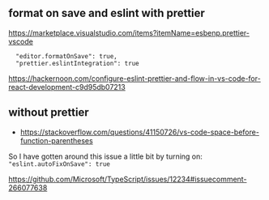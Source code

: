 ## format on save and eslint with prettier

https://marketplace.visualstudio.com/items?itemName=esbenp.prettier-vscode

```
  "editor.formatOnSave": true,
  "prettier.eslintIntegration": true
```

https://hackernoon.com/configure-eslint-prettier-and-flow-in-vs-code-for-react-development-c9d95db07213


## without prettier

- https://stackoverflow.com/questions/41150726/vs-code-space-before-function-parentheses

So I have gotten around this issue a little bit by turning on:
`"eslint.autoFixOnSave": true`

https://github.com/Microsoft/TypeScript/issues/12234#issuecomment-266077638